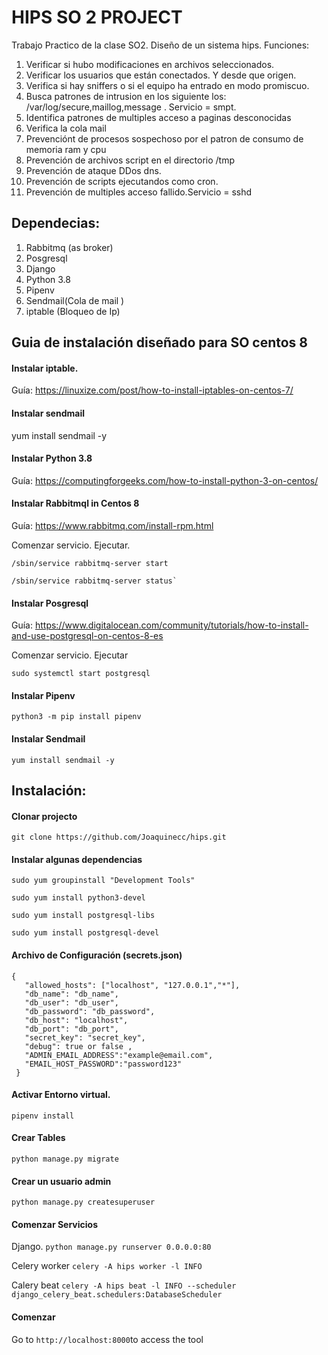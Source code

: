 # HIPS SO 2 PROJECT
Trabajo Practico de la clase SO2. Diseño de un sistema hips.
Funciones:
1. Verificar si hubo modificaciones en archivos seleccionados.
2. Verificar los usuarios que están conectados. Y desde que origen.
3. Verifica si hay sniffers o si el equipo ha entrado en modo promiscuo.
4. Busca patrones de intrusion en los siguiente los: /var/log/secure,maillog,message . Servicio = smpt.
5. Identifica patrones de multiples acceso a paginas desconocidas
6. Verifica la cola mail
7. Prevenciónt de procesos sospechoso por el patron de consumo de memoria ram y cpu
8. Prevención de archivos script en el directorio /tmp
9. Prevención de ataque DDos dns.
10. Prevención de scripts ejecutandos como cron.
11. Prevención de multiples acceso fallido.Servicio = sshd

## Dependecias:

1. Rabbitmq (as broker)
2. Posgresql
3. Django
4. Python 3.8
5. Pipenv
6. Sendmail(Cola de mail )
7. iptable (Bloqueo de Ip)

## Guia de instalación diseñado para SO centos 8

#### Instalar iptable. 
Guía: https://linuxize.com/post/how-to-install-iptables-on-centos-7/

#### Instalar sendmail
yum install sendmail -y

#### Instalar  Python 3.8
Guía: https://computingforgeeks.com/how-to-install-python-3-on-centos/

#### Instalar  Rabbitmql in Centos 8

Guía: https://www.rabbitmq.com/install-rpm.html

Comenzar servicio. Ejecutar.

 ```
/sbin/service rabbitmq-server start

/sbin/service rabbitmq-server status`
 ```

#### Instalar Posgresql

Guía: https://www.digitalocean.com/community/tutorials/how-to-install-and-use-postgresql-on-centos-8-es

Comenzar servicio. Ejecutar

`sudo systemctl start postgresql`

#### Instalar Pipenv

`python3 -m pip install pipenv`

#### Instalar Sendmail

`yum install sendmail -y`


## Instalación:

#### Clonar projecto

`git clone https://github.com/Joaquinecc/hips.git`

#### Instalar algunas dependencias
 ```
sudo yum groupinstall "Development Tools"

sudo yum install python3-devel

sudo yum install postgresql-libs

sudo yum install postgresql-devel
 ```
#### Archivo de Configuración (secrets.json)
 ```
{
    "allowed_hosts": ["localhost", "127.0.0.1","*"],
    "db_name": "db_name",
    "db_user": "db_user",
    "db_password": "db_password",
    "db_host": "localhost",
    "db_port": "db_port",
    "secret_key": "secret_key",
    "debug": true or false ,
    "ADMIN_EMAIL_ADDRESS":"example@email.com",
    "EMAIL_HOST_PASSWORD":"password123"
  }
 ```
#### Activar Entorno virtual.

`pipenv install`

#### Crear Tables

`python manage.py migrate`

#### Crear un usuario admin

`python manage.py createsuperuser`

#### Comenzar Servicios

Django.
`python manage.py runserver 0.0.0.0:80`

Celery worker
`celery -A hips worker -l INFO`

Calery beat
`celery -A hips beat -l INFO --scheduler django_celery_beat.schedulers:DatabaseScheduler`

#### Comenzar
Go to `http://localhost:8000`to access the tool

